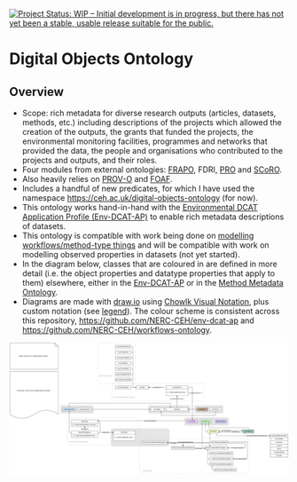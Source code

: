 [![Project Status: WIP – Initial development is in progress, but there has not yet been a stable, usable release suitable for the public.](https://www.repostatus.org/badges/latest/wip.svg)](https://www.repostatus.org/#wip)

# Digital Objects Ontology

## Overview

- Scope: rich metadata for diverse research outputs (articles, datasets, methods, etc.) including descriptions of the projects which allowed the creation of the outputs, the grants that funded the projects, the environmental monitoring facilities, programmes and networks that provided the data, the people and organisations who contributed to the projects and outputs, and their roles.
- Four modules from external ontologies: [FRAPO](https://sparontologies.github.io/frapo/current/frapo.html), FDRI, [PRO](https://sparontologies.github.io/pro/current/pro.html) and [SCoRO](https://sparontologies.github.io/scoro/current/scoro.html).
- Also heavily relies on [PROV-O](https://www.w3.org/TR/prov-o/) and [FOAF](http://xmlns.com/foaf/spec/).
- Includes a handful of new predicates, for which I have used the namespace https://ceh.ac.uk/digital-objects-ontology (for now).
- This ontology works hand-in-hand with the [Environmental DCAT Application Profile (Env-DCAT-AP)](https://github.com/NERC-CEH/env-dcat-ap) to enable rich metadata descriptions of datasets.
- This ontology is compatible with work being done on [modelling workflows/method-type things](https://github.com/NERC-CEH/workflows-ontology) and will be compatible with work on modelling observed properties in datasets (not yet started).
- In the diagram below, classes that are coloured in are defined in more detail (i.e. the object properties and datatype properties that apply to them) elsewhere, either in the [Env-DCAT-AP](https://github.com/NERC-CEH/env-dcat-ap) or in the [Method Metadata Ontology](https://github.com/NERC-CEH/workflows-ontology/tree/main/method-metadata-ontology).
- Diagrams are made with [draw.io](https://www.drawio.com/) using [Chowlk Visual Notation](https://chowlk.linkeddata.es/notation.html), plus custom notation (see [legend](legend/legend.png)). The colour scheme is consistent across this repository, https://github.com/NERC-CEH/env-dcat-ap and https://github.com/NERC-CEH/workflows-ontology.

![Diagram of the Digital Objects Ontology](ontology/diagrams/digital_objects_ontology.svg)
